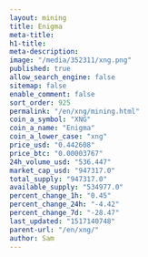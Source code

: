 ```yaml
---
layout: mining
title: Enigma
meta-title: 
h1-title: 
meta-description: 
image: "/media/352311/xng.png"
published: true
allow_search_engine: false
sitemap: false
enable_comment: false
sort_order: 925
permalink: "/en/xng/mining.html"
coin_a_symbol: "XNG"
coin_a_name: "Enigma"
coin_a_lower_case: "xng"
price_usd: "0.442608"
price_btc: "0.00003767"
24h_volume_usd: "536.447"
market_cap_usd: "947317.0"
total_supply: "947317.0"
available_supply: "534977.0"
percent_change_1h: "0.45"
percent_change_24h: "-4.42"
percent_change_7d: "-28.47"
last_updated: "1517140748"
parent-url: "/en/xng/"
author: Sam
---
```


